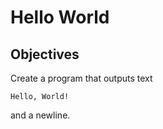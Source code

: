 Hello World
===

Objectives
---

Create a program that outputs text

    Hello, World!

and a newline.
